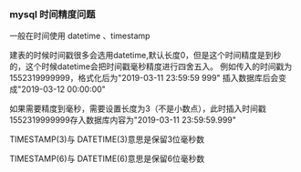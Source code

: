 ### mysql 时间精度问题

一般在时间使用 datetime 、timestamp 



建表的时候时间戳很多会选用datetime,默认长度0，但是这个时间精度是到秒的，这个时候datetime会把时间戳毫秒精度进行四舍五入。 例如传入的时间戳为1552319999999，格式化后为"2019-03-11 23:59:59 999" 插入数据库后会变成"2019-03-12 00:00:00"



如果需要精度到毫秒，需要设置长度为3（不是小数点），此时插入时间戳1552319999999存入数据库内容为"2019-03-11 23:59:59.999"



TIMESTAMP(3)与 DATETIME(3)意思是保留3位毫秒数

TIMESTAMP(6)与 DATETIME(6)意思是保留6位毫秒数